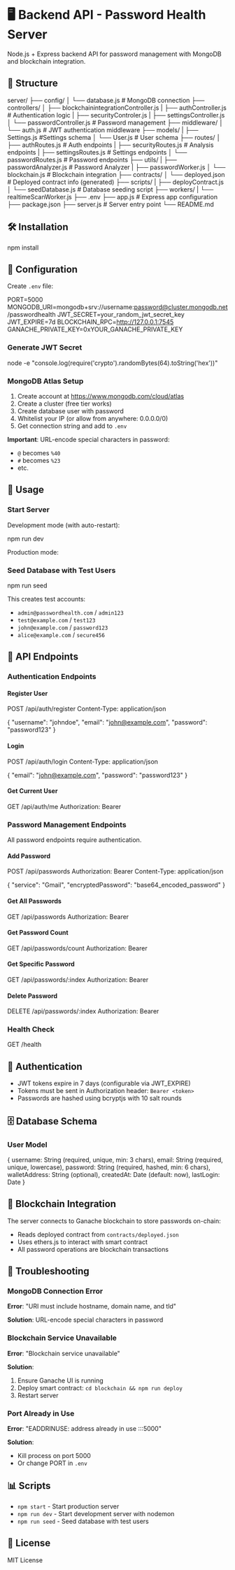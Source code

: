 # 🖥️ Backend API - Password Health Server

Node.js + Express backend API for password management with MongoDB and blockchain integration.

## 📁 Structure

server/
├── config/
│ └── database.js # MongoDB connection
├── controllers/
│ ├── blockchainintegrationController.js
| ├── authController.js # Authentication logic
| ├── securityControler.js
| ├── settingsController.js
│ └── passwordController.js # Password management
├── middleware/
│ └── auth.js # JWT authentication middleware
├── models/
| ├── Settings.js #Settings schema
│ └── User.js # User schema
├── routes/
│ ├── authRoutes.js # Auth endpoints
| ├── securityRoutes.js # Analysis endpoints
| ├── settingsRoutes.js # Settings endpoints
│ └── passwordRoutes.js # Password endpoints
├── utils/
| ├── passwordAnalyzer.js # Password Analyzer
| ├── passwordWorker.js
│ └── blockchain.js # Blockchain integration
├── contracts/
│ └── deployed.json # Deployed contract info (generated)
├── scripts/
| ├── deployContract.js 
│ └── seedDatabase.js # Database seeding script
├── workers/
| └── realtimeScanWorker.js 
├── .env
├── app.js # Express app configuration
├── package.json
├── server.js # Server entry point
└── README.md


## 🛠️ Installation

npm install


## 🔧 Configuration

Create `.env` file:

PORT=5000
MONGODB_URI=mongodb+srv://username:password@cluster.mongodb.net/passwordhealth
JWT_SECRET=your_random_jwt_secret_key
JWT_EXPIRE=7d
BLOCKCHAIN_RPC=http://127.0.0.1:7545
GANACHE_PRIVATE_KEY=0xYOUR_GANACHE_PRIVATE_KEY


### Generate JWT Secret


node -e "console.log(require('crypto').randomBytes(64).toString('hex'))"



### MongoDB Atlas Setup

1. Create account at https://www.mongodb.com/cloud/atlas
2. Create a cluster (free tier works)
3. Create database user with password
4. Whitelist your IP (or allow from anywhere: 0.0.0.0/0)
5. Get connection string and add to `.env`

**Important**: URL-encode special characters in password:
- `@` becomes `%40`
- `#` becomes `%23`
- etc.

## 🚀 Usage

### Start Server

Development mode (with auto-restart):

npm run dev


Production mode:


### Seed Database with Test Users

npm run seed


This creates test accounts:
- `admin@passwordhealth.com` / `admin123`
- `test@example.com` / `test123`
- `john@example.com` / `password123`
- `alice@example.com` / `secure456`

## 📡 API Endpoints

### Authentication Endpoints

#### Register User

POST /api/auth/register
Content-Type: application/json

{
"username": "johndoe",
"email": "john@example.com",
"password": "password123"
}


#### Login

POST /api/auth/login
Content-Type: application/json

{
"email": "john@example.com",
"password": "password123"
}


#### Get Current User

GET /api/auth/me
Authorization: Bearer <token>


### Password Management Endpoints

All password endpoints require authentication.

#### Add Password

POST /api/passwords
Authorization: Bearer <token>
Content-Type: application/json

{
"service": "Gmail",
"encryptedPassword": "base64_encoded_password"
}


#### Get All Passwords

GET /api/passwords
Authorization: Bearer <token>


#### Get Password Count

GET /api/passwords/count
Authorization: Bearer <token>


#### Get Specific Password

GET /api/passwords/:index
Authorization: Bearer <token>


#### Delete Password

DELETE /api/passwords/:index
Authorization: Bearer <token>


### Health Check

GET /health


## 🔐 Authentication

- JWT tokens expire in 7 days (configurable via JWT_EXPIRE)
- Tokens must be sent in Authorization header: `Bearer <token>`
- Passwords are hashed using bcryptjs with 10 salt rounds

## 🗄️ Database Schema

### User Model

{
username: String (required, unique, min: 3 chars),
email: String (required, unique, lowercase),
password: String (required, hashed, min: 6 chars),
walletAddress: String (optional),
createdAt: Date (default: now),
lastLogin: Date
}


## 🔗 Blockchain Integration

The server connects to Ganache blockchain to store passwords on-chain:

- Reads deployed contract from `contracts/deployed.json`
- Uses ethers.js to interact with smart contract
- All password operations are blockchain transactions

## 🐛 Troubleshooting

### MongoDB Connection Error

**Error**: "URI must include hostname, domain name, and tld"

**Solution**: URL-encode special characters in password

### Blockchain Service Unavailable

**Error**: "Blockchain service unavailable"

**Solution**:
1. Ensure Ganache UI is running
2. Deploy smart contract: `cd blockchain && npm run deploy`
3. Restart server

### Port Already in Use

**Error**: "EADDRINUSE: address already in use :::5000"

**Solution**: 
- Kill process on port 5000
- Or change PORT in `.env`

## 📊 Scripts

- `npm start` - Start production server
- `npm run dev` - Start development server with nodemon
- `npm run seed` - Seed database with test users

## 📄 License

MIT License


